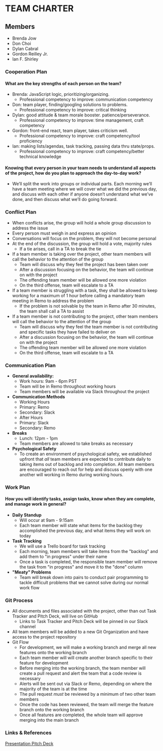 # TEAM CHARTER

## Members

- Brenda Jow
- Don Choi
- Dylan Cabral
- Gordon Reilley Jr.
- Ian F. Shirley

### Cooperation Plan

#### What are the key strengths of each person on the team?

- Brenda: JavaScript logic, prioritizing/organizing.
  - Professional competency to improve: communication competency
- Don: team player, finding/googling solutions to problems.
  - Professional competency to improve: critical thinking
- Dylan: good attitude & team morale booster. patience/perseverance.
  - Professional competency to improve: time management, craft competency
- Gordon: front-end react, team player, takes criticism well.
  - Professional competency to improve: craft competency/tool proficiency
- Ian: making lists/agendas, task tracking, passing data thru state/props.
  - Professional competency to improve: craft competency/better technical knowledge

#### Knowing that every person in your team needs to understand all aspects of the project, how do you plan to approach the day-to-day work?

- We’ll split the work into groups or individual parts. Each morning we’ll have a team meeting where we will cover what we did the previous day, and discuss with each other if anyone doesn’t understand what we’ve done, and then discuss what we’ll do going forward.

### Conflict Plan

- When conflicts arise, the group will hold a whole group discussion to address the issue
- Every person must weigh in and express an opinion
- Conversations will focus on the problem, they will not become personal
- At the end of the discussion, the group will hold a vote, majority rules
  - If a tie arises, call in a TA to break the tie
- If a team member is taking over the project, other team members will call the behavior to the attention of the group
  - Team will discuss why they feel the project has been taken over
  - After a discussion focusing on the behavior, the team will continue on with the project
  - The offending team member will be allowed one more violation
   - On the third offense, team will escalate to a TA
- If a team member is struggling with a task, they shall be allowed to keep working for a maximum of 1 hour before calling a mandatory team meeting in Remo to address the problem
  - If the problem is not solvable by the team in Remo after 30 minutes, the team shall call a TA to assist
- If a team member is not contributing to the project, other team members will call the behavior to the attention of the group
  - Team will discuss why they feel the team member is not contributing and specific tasks they have failed to deliver on
  - After a discussion focusing on the behavior, the team will continue on with the project
  - The offending team member will be allowed one more violation
   - On the third offense, team will escalate to a TA

### Communication Plan

* **General availability:**
  * Work hours: 9am - 6pm PST
  * Team will be in Remo throughout working hours
  * Team members will be available via Slack throughout the project
* **Communication Methods**
  * Working Hours
   * Primary: Remo
   * Secondary: Slack
  * After Hours
   * Primary: Slack
   * Secondary: Remo
* **Breaks**
  * Lunch: 12pm - 1pm
  * Team members are allowed to take breaks as necessary
* **Psychological Safety**
  * To create an environment of psychological safety, we established upfront that *all* team members are expected to contribute daily to taking items out of backlog and into completion. All team members are encouraged to reach out for help and discuss openly with one another will working in Remo during working hours.

### Work Plan

#### How you will identify tasks, assign tasks, know when they are complete, and manage work in general?

* **Daily Standup**
  * Will occur at 9am - 9:15am
  * Each team member will state what items for the backlog they accomplished the previous day, and what items they will work on today
* **Task Tracking**
  * We will use a Trello board for task tracking
  * Each morning, team members will take items from the "backlog" and add them to "in progress" under their name
  * Once a task is completed, the responsible team member will remove the task from "in progress" and move it to the "done" column
* **"Meaty" Problems**
  * Team will break down into pairs to conduct pair programming to tackle difficult problems that we cannot solve during our normal work flow

### Git Process

* All documents and files associated with the project, other than out Task Tracker and Pitch Deck, will live on GitHub
  * Links to Task Tracker and Pitch Deck will be pinned in our Slack channel
* All team members will be added to a new Git Organization and have access to the project repository
* Git Flow
  * For development, we will make a working branch and merge all new features onto the working branch
  * Each team member will will create another branch specific to their feature for development
  * Before merging into the working branch, the team member will create a pull request and alert the team that a code review is necessary
   * Alerts will be sent out via Slack or Remo, depending on where the majority of the team is at the time
  * The pull request *must* be reviewed by a minimum of two other team members
  * Once the code has been reviewed, the team will merge the feature branch onto the working branch
  * Once all features are completed, the whole team will approve merging into the main branch

### Links & References

[Presentation Pitch Deck](https://docs.google.com/presentation/d/1UmiJghxlB-vFz7o9l9rRSX3cgabhlFQUr6bnTTfseH0/edit?usp=sharing)<br>



